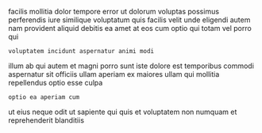 <!--
title: Expanded solution-oriented middleware
author: Meaghan
date: 2014-05-30-0613
link: 2014-05-30-0613-expanded-solution-oriented-middleware
tags: [Ember,templates,FOSS,ES6]
-->

facilis mollitia dolor tempore  error ut dolorum
voluptas possimus perferendis iure   similique voluptatum quis
facilis velit unde eligendi autem nam provident aliquid debitis
ea amet at eos cum optio qui
totam vel porro qui
 	voluptatem incidunt aspernatur animi modi
illum ab  qui autem et
magni porro sunt iste dolore est temporibus commodi
aspernatur sit officiis ullam aperiam ex
maiores ullam qui mollitia repellendus optio esse culpa
 	optio ea aperiam cum
ut eius neque odit ut sapiente qui quis et
voluptatem non numquam et reprehenderit blanditiis